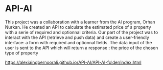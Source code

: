 # API-AI


This project was a collaboration with a learner from the AI program, Orhan Nurkan. He created an API to calculate the estimated price of a property with a serie of required and optionnal criteria. 
Our part of the project was to interact with the API (retrieve and push data) and create a user-friendly interface: a form with required and optionnal fields. The data input of the user is sent to the API which will return a response : the price of the chosen type of property

https://alexiaingbernoorali.github.io/API-AI/API-AI-folder/index.html
